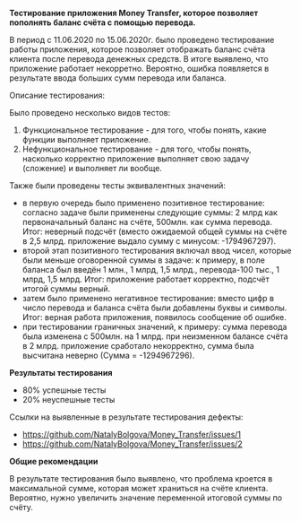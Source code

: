 **Тестирование приложения Money Transfer, которое позволяет пополнять баланс счёта с помощью перевода.**

В период с 11.06.2020 по 15.06.2020г. было проведено тестирование работы приложения, которое позволяет отображать баланс счёта клиента после перевода денежных средств. В итоге выявлено, что приложение работает некорретно. Вероятно, ошибка появляется в результате ввода больших сумм  перевода или баланса.

Описание тестирования:

Было проведено несколько видов тестов:

1. Функциональное тестирование - для того, чтобы понять, какие функции выполняет приложение.
2. Нефункциональное тестирование - для того, чтобы понять, насколько корректно приложение выполняет свою задачу (сложение) и выполняет ли вообще.

Также были проведены тесты эквивалентных значений: 
- в первую очередь было применено позитивное тестирование: согласно задаче были применены следующие суммы: 2 млрд как первоначальный баланс на счёте, 500млн. как сумма перевода. Итог: неверный подсчёт (вместо ожидаемой общей суммы на счёте в 2,5 млрд. приложение выдало сумму с минусом: -1794967297).
- второй этап позитивного тестирования включал ввод чисел, которые были меньше оговоренной суммы в задаче: к примеру, в поле баланса был введён 1 млн., 1 млрд, 1,5 млрд., перевода-100 тыс., 1 млрд, 1,5 млрд. Итог: приложение работает корректно, подсчёт итогой суммы верный. 
- затем было применено негативное тестирование: вместо цифр в число перевода и баланса счёта были добавлены буквы и символы. Итог: верная работа приложения, появилось сообщение об ошибке.
- при тестировании граничных значений, к примеру: сумма перевода была изменена с 500млн. на 1 млрд. при неизменном балансе счёта в 2 млрд. приложение сработало некорректно, сумма была высчитана неверно (Сумма = -1294967296).

**Результаты тестирования**
- 80% успешные тесты
- 20% неуспешные тесты

Ссылки на выявленные в результате тестирования дефекты:
- https://github.com/NatalyBolgova/Money_Transfer/issues/1
- https://github.com/NatalyBolgova/Money_Transfer/issues/2 

**Общие рекомендации**

В результате тестирования было выявлено, что проблема кроется в максимальной сумме, которая может храниться на счёте клиента. Вероятно, нужно увеличить значение переменной итоговой суммы по счёту.




